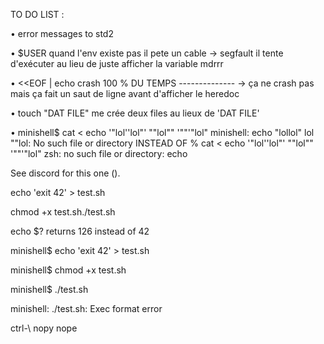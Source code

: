 TO DO LIST : 

• error messages to std2 

• $USER quand l'env existe pas il pete un cable -> segfault
il tente d'exécuter au lieu de juste afficher la variable mdrrr

• <<EOF | echo crash 100 % DU TEMPS -------------- -> ça ne crash pas mais ça fait un saut de ligne avant d'afficher le heredoc

• touch "DAT FILE" me crée deux files au lieux de 'DAT FILE'

• minishell$ cat < echo  '"lol''lol"' ""lol"" '""'"lol"
    minishell: echo "lollol" lol ""lol: No such file or directory
     INSTEAD OF 
     % cat < echo  '"lol''lol"' ""lol"" '""'"lol"
    zsh: no such file or directory: echo

See discord for this one ().

echo 'exit 42' > test.sh

 chmod +x test.sh./test.sh
 
 echo $? returns 126 instead of 42
 
 minishell$ echo 'exit 42' > test.sh
 
 minishell$ chmod +x test.sh
 
 minishell$ ./test.sh
 
 minishell: ./test.sh: Exec format error
 
ctrl-\ nopy nope

